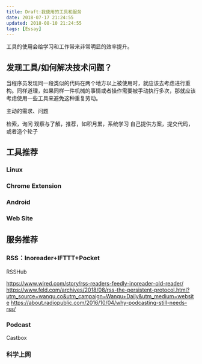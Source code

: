 ```yaml
---
title: Draft:我使用的工具和服务
date: 2018-07-17 21:24:55
updated: 2018-08-10 21:24:55
tags: [Essay]
---
```

工具的使用会给学习和工作带来非常明显的效率提升。

## 发现工具/如何解决技术问题？
当程序员发现同一段类似的代码在两个地方以上被使用时，就应该去考虑进行重构。同样道理，如果同样一件机械的事情或者操作需要被手动执行多次，那就应该考虑使用一些工具来避免这种重复劳动。

主动的需求、问题

检索，询问
观察与了解，推荐，如积月累，系统学习
自己提供方案，提交代码，或者造个轮子


## 工具推荐
### Linux

### Chrome Extension

### Android

### Web Site

## 服务推荐
### RSS：Inoreader+IFTTT+Pocket
RSSHub

https://www.wired.com/story/rss-readers-feedly-inoreader-old-reader/
https://www.feld.com/archives/2018/08/rss-the-persistent-protocol.html?utm_source=wanqu.co&utm_campaign=Wanqu+Daily&utm_medium=website
https://about.radiopublic.com/2016/10/04/why-podcasting-still-needs-rss/

### Podcast
Castbox

### 科学上网
